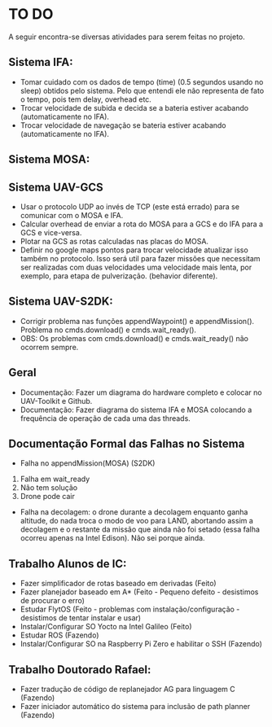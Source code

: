 # TO DO 

A seguir encontra-se diversas atividades para serem feitas no projeto.

## Sistema IFA:

* Tomar cuidado com os dados de tempo (time) (0.5 segundos usando no sleep) obtidos pelo sistema. Pelo que entendi ele não representa de fato o tempo, pois tem delay, overhead etc.
* Trocar velocidade de subida e decida se a bateria estiver acabando (automaticamente no IFA).
* Trocar velocidade de navegação se bateria estiver acabando (automaticamente no IFA).

## Sistema MOSA:

## Sistema UAV-GCS

* Usar o protocolo UDP ao invés de TCP (este está errado) para se comunicar com o MOSA e IFA.
* Calcular overhead de enviar a rota do MOSA para a GCS e do IFA para a GCS e vice-versa.
* Plotar na GCS as rotas calculadas nas placas do MOSA.
* Definir no google maps pontos para trocar velocidade atualizar isso também no protocolo. 
		Isso será util para fazer missões que necessitam ser realizadas com duas velocidades uma velocidade mais lenta, 
		por exemplo, para etapa de pulverização. (behavior diferente).

## Sistema UAV-S2DK:

* Corrigir problema nas funções appendWaypoint() e appendMission(). Problema no cmds.download() e cmds.wait_ready().
* OBS: Os problemas com cmds.download() e cmds.wait_ready() não ocorrem sempre.

## Geral

* Documentação: Fazer um diagrama do hardware completo e colocar no UAV-Toolkit e Github.
* Documentação: Fazer diagrama do sistema IFA e MOSA colocando a frequência de operação de cada uma das threads.

## Documentação Formal das Falhas no Sistema

* Falha no appendMission(MOSA) (S2DK)
1. Falha em wait_ready
2. Não tem solução
3. Drone pode cair

* Falha na decolagem: o drone durante a decolagem enquanto ganha altitude, do nada troca o modo de voo para LAND, abortando assim a decolagem e o restante da missão que ainda não foi setado (essa falha ocorreu apenas na Intel Edison). Não sei porque ainda.

## Trabalho Alunos de IC:

* Fazer simplificador de rotas baseado em derivadas (Feito)
* Fazer planejador baseado em A* (Feito - Pequeno defeito - desistimos de procurar o erro)
* Estudar FlytOS (Feito - problemas com instalação/configuração - desistimos de tentar instalar e usar)
* Instalar/Configurar SO Yocto na Intel Galileo (Feito)
* Estudar ROS (Fazendo)
* Instalar/Configurar SO na Raspberry Pi Zero e habilitar o SSH (Fazendo)

## Trabalho Doutorado Rafael:

* Fazer tradução de código de replanejador AG para linguagem C (Fazendo)
* Fazer iniciador automático do sistema para inclusão de path planner (Fazendo)

